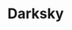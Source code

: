 ---
blog: https://blog.darksky.net/
codehost: https://github.com/https://github.com/darkskyapp
images:
- darksky-icon.svg
- darksky-ar21.svg
logohandle: darksky
sort: darksky
title: Darksky
twitter: https://x.com/darkskyapp
website: https://darksky.net/
---